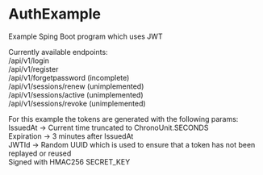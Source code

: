 # AuthExample
Example Sping Boot program which uses JWT

Currently available endpoints:<br>
/api/v1/login<br>
/api/v1/register<br>
/api/v1/forgetpassword (incomplete)<br>
/api/v1/sessions/renew (unimplemented)<br>
/api/v1/sessions/active (unimplemented)<br>
/api/v1/sessions/revoke (unimplemented)<br>

For this example the tokens are generated with the following params:<br>
IssuedAt -> Current time truncated to ChronoUnit.SECONDS<br>
Expiration -> 3 minutes after IssuedAt<br>
JWTId -> Random UUID which is used to ensure that a token has not been replayed or reused<br>
Signed with HMAC256 SECRET_KEY<br>
